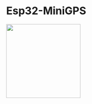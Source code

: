 # Esp32-MiniGPS


<img src="https://github.com/Kauan0122/Esp32-MiniGPS/blob/master/screenshots/IMG_20211226_135436318-01.jpeg" width="200">
